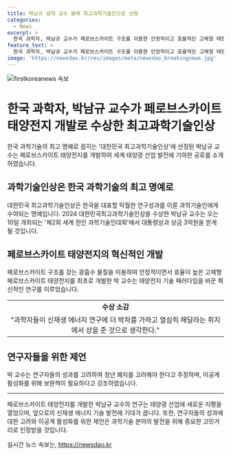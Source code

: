 ```yaml
---
title: 박남규 성대 교수 올해 최고과학기술인으로 선정
categories:
  - News
excerpt: >
  한국 과학자, 박남규 교수가 페로브스카이트 구조를 이용한 안정적이고 효율적인 고체형 태양전지를 개발해 대한민국 최고과학기술인상을 수상했다. 그의 연구는 태양광 산업 발전에 기여하며, 세계적으로도 주목받고 있다. 이에 착안해, 박 교수는 연구자들의 성과에 대한 정년 폐지를 제안하며, 이공계 활성화를 위한 정책 개선을 촉구했다. 또한, 페로브스카이트 태양전지의 미래 가능성에 대한 전망을 밝히며, 기후변화 대책을 위한 지속적인 연구를 다짐했다.
feature_text: >
  한국 과학자, 박남규 교수가 페로브스카이트 구조를 이용한 안정적이고 효율적인 고체형 태양전지를 개발해 대한민국 최고과학기술인상을 수상했다. 그의 연구는 태양광 산업 발전에 기여하며, 세계적으로도 주목받고 있다. 이에 착안해, 박 교수는 연구자들의 성과에 대한 정년 폐지를 제안하며, 이공계 활성화를 위한 정책 개선을 촉구했다. 또한, 페로브스카이트 태양전지의 미래 가능성에 대한 전망을 밝히며, 기후변화 대책을 위한 지속적인 연구를 다짐했다.
image: 'https://newsdao.kr/res/images/meta/newsdao_breakingnews.jpg'
---
```


<p><img src="https://newsdao.kr/res/images/meta/newsdao_breakingnews.jpg" alt="firstkoreanews 속보" /></p>

<h1>한국 과학자, 박남규 교수가 페로브스카이트 태양전지 개발로 수상한 최고과학기술인상</h1>

<p data-ke-size="size16">한국 과학기술의 최고 명예로 꼽히는 '대한민국 최고과학기술인상'에 선정된 박남규 교수는 페로브스카이트 태양전지를 개발하여 세계 태양광 산업 발전에 기여한 공로를 소개하였습니다.</p>

<h2 data-ke-size="size26">과학기술인상은 한국 과학기술의 최고 명예로</h2>

<p data-ke-size="size16">대한민국 최고과학기술인상은 한국을 대표할 탁월한 연구성과를 이룬 과학기술인에게 수여되는 명예입니다. 2024 대한민국최고과학기술인상을 수상한 박남규 교수는 오는 10일 개최되는 '제2회 세계 한인 과학기술인대회'에서 대통령상과 상금 3억원을 받게 될 것입니다.</p>

<h2 data-ke-size="size26">페로브스카이트 태양전지의 혁신적인 개발</h2>

<p data-ke-size="size16">페로브스카이트 구조를 갖는 광흡수 물질을 이용하여 안정적이면서 효율이 높은 고체형 페로브스카이트 태양전지를 최초로 개발한 박 교수는 태양전지 기술 패러다임을 바꾼 혁신적인 연구를 이루었습니다.</p>

<table>
    <tr>
        <td style="text-align: center; height: 17px;"><b>수상 소감</b></td>
    </tr>
    <tr>
        <td style="text-align: center; height: 17px;">"과학자들이 신재생 에너지 연구에 더 박차를 가하고 열심히 해달라는 취지에서 상을 준 것으로 생각한다."</td>
    </tr>
</table>

<h2 data-ke-size="size26">연구자들을 위한 제언</h2>

<p data-ke-size="size16">박 교수는 연구자들의 성과를 고려하여 정년 폐지를 고려해야 한다고 주장하며, 이공계 활성화를 위해 보완책이 필요하다고 강조하였습니다.</p>

<hr>

<p data-ke-size="size16">페로브스카이트 태양전지를 개발한 박남규 교수의 연구는 태양광 산업에 새로운 지평을 열었으며, 앞으로의 신재생 에너지 기술 발전에 기대가 큽니다. 또한, 연구자들의 성과에 대한 고려와 이공계 활성화를 위한 제언은 과학기술 분야의 발전을 위해 중요한 고민거리로 인정받을 것입니다.</p>
실시간 뉴스 속보는, <a href="https://newsdao.kr" rel="dofollow">https://newsdao.kr</a>


